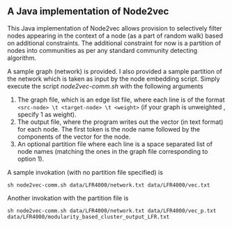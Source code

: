 ## A Java implementation of Node2vec

This Java implementation of Node2vec allows provision to selectively filter nodes appearing in the context of a node (as a part of random walk) based on additional constraints.
The additional constraint for now is a partition of nodes into communities as per any standard community detecting algorithm.

A sample graph (network) is provided. I also provided a sample partition of the network which is taken as input by the node embedding script.
Simply execute the script *node2vec-comm.sh* with the following arguments

1. The graph file, which is an edge list file, where each line is of the format `<src-node> \t <target-node> \t <weight>` (if your graph is unweighted , specify 1 as weight).
2. The output file, where the program writes out the vector (in text format) for each node. The first token is the node name followed by the components of the vector for the node.
3. An optional partition file where each line is a space separated list of node names (matching the ones in the graph file corresponding to option 1).

A sample invokation (with no partition file specified) is
```
sh node2vec-comm.sh data/LFR4000/network.txt data/LFR4000/vec.txt 
```

Another invokation with the partition file is  

```
sh node2vec-comm.sh data/LFR4000/network.txt data/LFR4000/vec_p.txt data/LFR4000/modularity_based_cluster_output_LFR.txt
```
